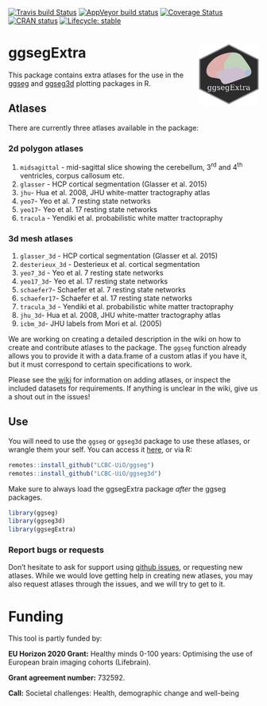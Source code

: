 
<!-- README.md is generated from README.Rmd. Please edit that file -->

<!-- badges: start -->

[![Travis build
Status](https://travis-ci.com/LCBC-UiO/ggsegExtra.svg?branch=master)](https://travis-ci.com/LCBC-UiO/ggsegExtra)
[![AppVeyor build
status](https://ci.appveyor.com/api/projects/status/github/LCBC-UiO/ggsegExtra?branch=master&svg=true)](https://ci.appveyor.com/project/LCBC-UiO/ggsegExtra)
[![Coverage
Status](https://codecov.io/gh/LCBC-UiO/ggsegExtra/branch/master/graph/badge.svg)](https://codecov.io/gh/LCBC-UiO/ggsegExtra)
[![CRAN
status](https://www.r-pkg.org/badges/version/ggsegExtra)](https://CRAN.R-project.org/package=ggsegExtra)
[![Lifecycle:
stable](https://img.shields.io/badge/lifecycle-stable-brightgreen.svg)](https://www.tidyverse.org/lifecycle/#stable)
<!-- badges: end -->

# ggsegExtra <img src="man/img/logo.png" align="right" alt="" width="120" />

This package contains extra atlases for the use in the
[ggseg](https://github.com/LCBC-UiO/ggseg) and
[ggseg3d](https://github.com/LCBC-UiO/ggseg3d) plotting packages in R.

## Atlases

There are currently three atlases available in the package:

### 2d polygon atlases

1.  `midsagittal` - mid-sagittal slice showing the cerebellum,
    3<sup>rd</sup> and 4<sup>th</sup> ventricles, corpus callosum etc.  
2.  `glasser` - HCP cortical segmentation (Glasser et al. 2015)  
3.  `jhu`- Hua et al. 2008, JHU white-matter tractography atlas  
4.  `yeo7`- Yeo et al. 7 resting state networks  
5.  `yeo17`- Yeo et al. 17 resting state networks  
6.  `tracula` - Yendiki et al. probabilistic white matter tractopraphy

### 3d mesh atlases

1.  `glasser_3d` - HCP cortical segmentation (Glasser et al. 2015)  
2.  `desterieux_3d` - Desterieux et al. cortical segmentation  
3.  `yeo7_3d` - Yeo et al. 7 resting state networks  
4.  `yeo17_3d`- Yeo et al. 17 resting state networks  
5.  `schaefer7`- Schaefer et al. 7 resting state networks  
6.  `schaefer17`- Schaefer et al. 17 resting state networks  
7.  `tracula_3d` - Yendiki et al. probabilistic white matter
    tractopraphy  
8.  `jhu_3d`- Hua et al. 2008, JHU white-matter tractography atlas  
9.  `icbm_3d`- JHU labels from Mori et al. (2005)

We are working on creating a detailed description in the wiki on how to
create and contribute atlases to the package. The `ggseg` function
already allows you to provide it with a data.frame of a custom atlas if
you have it, but it must correspond to certain specifications to work.

Please see the
[wiki](https://github.com/LCBC-UiO/ggseg/wiki/Creating-and-contributing-atlases)
for information on adding atlases, or inspect the included datasets for
requirements. If anything is unclear in the wiki, give us a shout out in
the issues\!

## Use

You will need to use the `ggseg` or `ggseg3d` package to use these
atlases, or wrangle them your self. You can access it
[here](https://lcbc-uio.github.io/ggseg/ggseg.html), or via R:

``` r
remotes::install_github("LCBC-UiO/ggseg")
remotes::install_github("LCBC-UiO/ggseg3d")
```

Make sure to always load the ggsegExtra package *after* the ggseg
packages.

``` r
library(ggseg)
library(ggseg3d)
library(ggsegExtra)
```

### Report bugs or requests

Don’t hesitate to ask for support using [github
issues](https://github.com/LCBC-UiO/ggsegExtra/issues), or requesting
new atlases. While we would love getting help in creating new atlases,
you may also request atlases through the issues, and we will try to get
to it.

# Funding

This tool is partly funded by:

**EU Horizon 2020 Grant:** Healthy minds 0-100 years: Optimising the use
of European brain imaging cohorts (Lifebrain).

**Grant agreement number:** 732592.

**Call:** Societal challenges: Health, demographic change and well-being
